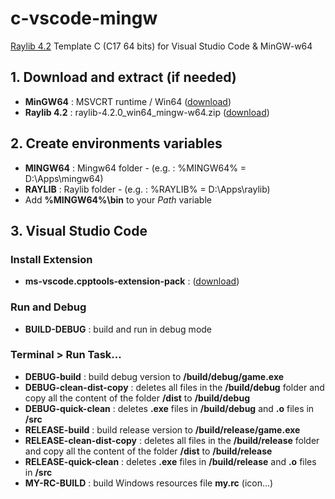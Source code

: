 # c-vscode-mingw

[Raylib 4.2](https://github.com/raysan5/raylib) Template C (C17 64 bits) for Visual Studio Code & MinGW-w64

## 1. Download and extract (if needed)
* **MinGW64** : MSVCRT runtime / Win64  ([download](https://winlibs.com))
* **Raylib 4.2** : raylib-4.2.0_win64_mingw-w64.zip ([download](https://github.com/raysan5/raylib/releases/tag/4.2.0))

## 2. Create environments variables
* **MINGW64** : Mingw64 folder - (e.g. : %MINGW64% = D:\Apps\mingw64)
* **RAYLIB** : Raylib folder - (e.g. : %RAYLIB% = D:\Apps\raylib)
* Add **%MINGW64%\bin** to your *Path* variable

## 3. Visual Studio Code
### Install Extension
* **ms-vscode.cpptools-extension-pack** : ([download](https://marketplace.visualstudio.com/items?itemName=ms-vscode.cpptools-extension-pack))
### Run and Debug
* **BUILD-DEBUG** : build and run in debug mode
### Terminal > Run Task...
* **DEBUG-build** : build debug version to **/build/debug/game.exe**
* **DEBUG-clean-dist-copy** : deletes all files in the **/build/debug** folder and copy all the content of the folder **/dist** to **/build/debug**
* **DEBUG-quick-clean** : deletes **.exe** files in **/build/debug** and **.o** files in **/src**
* **RELEASE-build** : build release version to **/build/release/game.exe**
* **RELEASE-clean-dist-copy** : deletes all files in the **/build/release** folder and copy all the content of the folder **/dist** to **/build/release**
* **RELEASE-quick-clean** : deletes **.exe** files in **/build/release** and **.o** files in **/src**
* **MY-RC-BUILD** : build Windows resources file **my.rc** (icon...)

